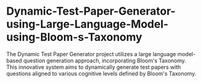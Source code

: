 # Dynamic-Test-Paper-Generator-using-Large-Language-Model-using-Bloom-s-Taxonomy
The Dynamic Test Paper Generator project utilizes a large language model-based question generation approach, incorporating Bloom's Taxonomy. This innovative system aims to dynamically generate test papers with questions aligned to various cognitive levels defined by Bloom's Taxonomy.
